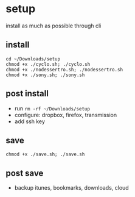 # setup
install as much as possible through cli

## install
```
cd ~/Downloads/setup
chmod +x ./cyclo.sh; ./cyclo.sh
chmod +x ./nodessertro.sh; ./nodessertro.sh
chmod +x ./sony.sh; ./sony.sh
```

## post install
- run `rm -rf ~/Downloads/setup`
- configure: dropbox, firefox, transmission
- add ssh key

## save
`chmod +x ./save.sh; ./save.sh`

## post save
- backup itunes, bookmarks, downloads, cloud
